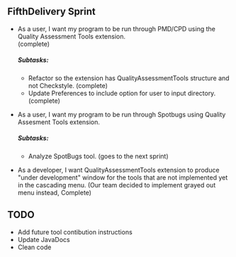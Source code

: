 ## FifthDelivery Sprint

* As a user, I want my program to be run through PMD/CPD using the Quality Assessment Tools extension.<br /> (complete)
  ##### Subtasks:
  * Refactor so the extension has QualityAssessmentTools structure and not Checkstyle. (complete)
  * Update Preferences to include option for user to input directory. (complete)

* As a user, I want my program to be run through Spotbugs using Quality Assesment Tools extension.
  ##### Subtasks:
  * Analyze SpotBugs tool. (goes to the next sprint)

* As a developer, I want QualityAssessmentTools extension to produce "under development" window for the tools that are not implemented yet in the cascading menu. (Our team decided to implement grayed out menu instead, Complete)

## TODO
* Add future tool contibution instructions
* Update JavaDocs
* Clean code
